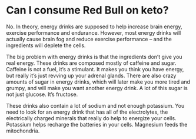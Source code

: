 # Can I consume Red Bull on keto?

No. In theory, energy drinks are supposed to help increase brain energy, exercise performance and endurance. However, most energy drinks will actually cause brain fog and reduce exercise performance – and the ingredients will deplete the cells.

The big problem with energy drinks is that the ingredients don’t give you real energy. These drinks are composed mostly of caffeine and sugar. Caffeine is not a fuel, it’s a stimulant. It makes you think you have energy, but really it’s just revving up your adrenal glands. There are also crazy amounts of sugar in energy drinks, which will later make you more tired and grumpy, and will make you want another energy drink. A lot of this sugar is not just glucose. It’s fructose.

These drinks also contain a lot of sodium and not enough potassium. You need to look for an energy drink that has all of the electrolytes, the electrically charged minerals that really do help to energize your cells. Potassium helps recharge the batteries in your cells. Magnesium feeds the mitochondria.